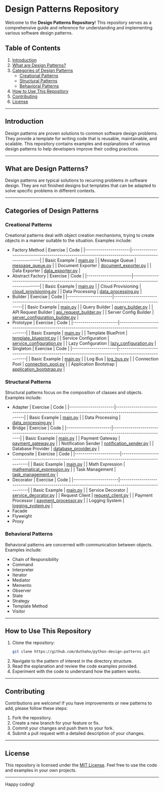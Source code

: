 # Design Patterns Repository

Welcome to the **Design Patterns Repository**! This repository serves as a comprehensive guide and reference for understanding and implementing various software design patterns.

## Table of Contents
1. [Introduction](#introduction)
2. [What are Design Patterns?](#what-are-design-patterns)
3. [Categories of Design Patterns](#categories-of-design-patterns)
    - [Creational Patterns](#creational-patterns)
    - [Structural Patterns](#structural-patterns)
    - [Behavioral Patterns](#behavioral-patterns)
4. [How to Use This Repository](#how-to-use-this-repository)
5. [Contributing](#contributing)
6. [License](#license)

---

## Introduction

Design patterns are proven solutions to common software design problems. They provide a template for writing code that is reusable, maintainable, and scalable. This repository contains examples and explanations of various design patterns to help developers improve their coding practices.

---

## What are Design Patterns?

Design patterns are typical solutions to recurring problems in software design. They are not finished designs but templates that can be adapted to solve specific problems in different contexts.

---

## Categories of Design Patterns

### Creational Patterns
Creational patterns deal with object creation mechanisms, trying to create objects in a manner suitable to the situation. Examples include:
- Factory Method
    | Exercise              | Code                                                                                                |
    |-----------------------|-----------------------------------------------------------------------------------------------------|
    | Basic Example         | [main.py](./creational/01-factory-method/main.py)                                                   |
    | Message Queue         | [message_queue.py](./creational/01-factory-method/message_queue.py)                                 |
    | Document Exporter     | [document_exporter.py](./creational/01-factory-method/document_exporter.py)                         |
    | Data Exporter         | [data_exporter.py](./creational/01-factory-method/exporter/data_exporter.py)                        |
- Abstract Factory
    | Exercise              | Code                                                                                                |
    |-----------------------|-----------------------------------------------------------------------------------------------------|
    | Basic Example         | [main.py](./creational/02-abstract-factory/main.py)                                                 |
    | Cloud Provisioning    | [cloud_provisioning.py](./creational/02-abstract-factory/cloud_provisioning.py)                     |
    | Data Processing       | [data_processing.py](./creational/02-abstract-factory/data_processing.py)                           |
- Builder
    | Exercise              | Code                                                                                                |
    |-----------------------|-----------------------------------------------------------------------------------------------------|
    | Basic Example         | [main.py](./creational/03-builder/main.py)                                                          |
    | Query Builder         | [query_builder.py](./creational/03-builder/query_builder.py)                                        |
    | API Request Builder   | [api_request_builder.py](./creational/03-builder/api_request_builder.py)                            |
    | Server Config Builder | [server_configuration_builder.py](./creational/03-builder/exporter/server_configuration_builder.py) |
- Prototype
    | Exercise              | Code                                                                                                |
    |-----------------------|-----------------------------------------------------------------------------------------------------|
    | Basic Example         | [main.py](./creational/04-prototype/main.py)                                                        |
    | Template BluePrint    | [template_blueprint.py](./creational/04-prototype/template_blueprint.py)                            |
    | Service Configuration | [service_configuration.py](./creational/04-prototype/service_configuration.py)                      |
    | Lazy Configuration    | [lazy_configuration.py](./creational/04-prototype/exporter/lazy_configuration.py)                   |
- Singleton
    | Exercise              | Code                                                                                                |
    |-----------------------|-----------------------------------------------------------------------------------------------------|
    | Basic Example         | [main.py](./creational/05-singleton/main.py)                                                        |
    | Log Bus               | [log_bus.py](./creational/05-singleton/log_bus.py)                                                  |
    | Connection Pool       | [connection_pool.py](./creational/05-singleton/connection_pool.py)                                  |
    | Application Bootstrap | [application_bootstrap.py](./creational/05-singleton/exporter/application_bootstrap.py)             |

### Structural Patterns
Structural patterns focus on the composition of classes and objects. Examples include:
- Adapter
    | Exercise              | Code                                                                                                |
    |-----------------------|-----------------------------------------------------------------------------------------------------|
    | Basic Example         | [main.py](./structural/01-adapter/main.py)                                                          |
    | Data Processing       | [data_processing.py](./structural/01-adapter/data_processing.py)                                    |
- Bridge
    | Exercise              | Code                                                                                                |
    |-----------------------|-----------------------------------------------------------------------------------------------------|
    | Basic Example         | [main.py](./structural/02-bridge/main.py)                                                           |
    | Payment Gateway       | [payment_gateway.py](./structural/02-bridge/payment_gateway.py)                                     |
    | Notification Sender   | [notification_sender.py](./structural/02-bridge/notification_sender.py)                             |
    | Database Provider     | [database_provider.py](./structural/02-bridge/exporter/database_provider.py)                        |
- Composite
    | Exercise              | Code                                                                                                |
    |-----------------------|-----------------------------------------------------------------------------------------------------|
    | Basic Example         | [main.py](./structural/03-composite/main.py)                                                        |
    | Math Expression       | [mathematical_expression.py](./structural/03-composite/mathematical_expression.py)                  |
    | Task Management       | [task_management.py](./structural/03-composite/task_management.py)                                  |
- Decorator
    | Exercise              | Code                                                                                                |
    |-----------------------|-----------------------------------------------------------------------------------------------------|
    | Basic Example         | [main.py](./structural/04-decorator/main.py)                                                        |
    | Service Decorator     | [service_decorator.py](./structural/04-decorator/service_decorator.py)                              |
    | Request Client        | [request_client.py](./structural/04-decorator/request_client.py)                                    |
    | Payment Processor     | [payment_processor.py](./structural/04-decorator/exporter/payment_processor.py)                     |
    | Logging System        | [logging_system.py](./structural/04-decorator/exporter/logging_system.py)                           |
- Facade
- Flyweight
- Proxy

### Behavioral Patterns
Behavioral patterns are concerned with communication between objects. Examples include:
- Chain of Responsibility
- Command
- Interpreter
- Iterator
- Mediator
- Memento
- Observer
- State
- Strategy
- Template Method
- Visitor

---

## How to Use This Repository

1. Clone the repository:
    ```bash
    git clone https://github.com/duthaho/python-design-patterns.git
    ```
2. Navigate to the pattern of interest in the directory structure.
3. Read the explanation and review the code examples provided.
4. Experiment with the code to understand how the pattern works.

---

## Contributing

Contributions are welcome! If you have improvements or new patterns to add, please follow these steps:
1. Fork the repository.
2. Create a new branch for your feature or fix.
3. Commit your changes and push them to your fork.
4. Submit a pull request with a detailed description of your changes.

---

## License

This repository is licensed under the [MIT License](LICENSE). Feel free to use the code and examples in your own projects.

---

Happy coding!